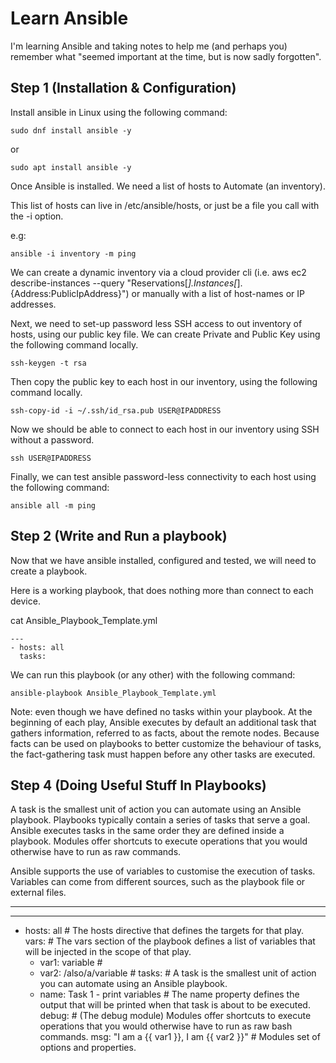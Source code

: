 # Learn Ansible
I'm learning Ansible and taking notes to help me (and perhaps you) remember what "seemed important at the time, but is now sadly forgotten".

## Step 1 (Installation & Configuration)

Install ansible in Linux using the following command:
```
sudo dnf install ansible -y
```
or
```
sudo apt install ansible -y
```
Once Ansible is installed. We need a list of hosts to Automate (an inventory).

This list of hosts can live in /etc/ansible/hosts, or just be a file you call with the -i option.

e.g:
```
ansible -i inventory -m ping
```
We can create a dynamic inventory via a cloud provider cli (i.e. aws ec2 describe-instances --query "Reservations[*].Instances[*].{Address:PublicIpAddress}") or manually with a list of host-names or IP addresses.

Next, we need to set-up password less SSH access to out inventory of hosts, using our public key file. We can create Private and Public Key using the following command locally.
```
ssh-keygen -t rsa
```
Then copy the public key to each host in our inventory, using the following command locally.
```
ssh-copy-id -i ~/.ssh/id_rsa.pub USER@IPADDRESS
```
Now we should be able to connect to each host in our inventory using SSH without a password.
```
ssh USER@IPADDRESS
```
Finally, we can test ansible password-less connectivity to each host using the following command:
```
ansible all -m ping
```
## Step 2 (Write and Run a playbook)
Now that we have ansible installed, configured and tested, we will need to create a playbook.

Here is a working playbook, that does nothing more than connect to each device.

cat Ansible_Playbook_Template.yml
```
---
- hosts: all
  tasks:
```
We can run this playbook (or any other) with the following command:
```
ansible-playbook Ansible_Playbook_Template.yml
```
 Note: even though we have defined no tasks within your playbook. At the beginning of each play, Ansible executes by default an additional task that gathers information, referred to as facts, about the remote nodes. Because facts can be used on playbooks to better customize the behaviour of tasks, the fact-gathering task must happen before any other tasks are executed.

## Step 4 (Doing Useful Stuff In Playbooks)

A task is the smallest unit of action you can automate using an Ansible playbook. Playbooks typically contain a series of tasks that serve a goal. Ansible executes tasks in the same order they are defined inside a playbook. Modules offer shortcuts to execute operations that you would otherwise have to run as raw commands.

Ansible supports the use of variables to customise the execution of tasks. Variables can come from different sources, such as the playbook file or external files.

---
---
- hosts: all # The hosts directive that defines the targets for that play.
  vars: # The vars section of the playbook defines a list of variables that will be injected in the scope of that play.
    - var1: variable #
    - var2: /also/a/variable #
  tasks: # A task is the smallest unit of action you can automate using an Ansible playbook.
    - name: Task 1 - print variables # The name property defines the output that will be printed when that task is about to be executed.
      debug: # (The debug module) Modules offer shortcuts to execute operations that you would otherwise have to run as raw bash commands.
        msg: "I am a {{ var1 }}, I am {{ var2 }}" # Modules set of options and properties.

```

